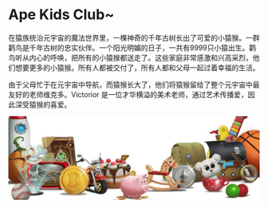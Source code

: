 # Ape Kids Club~

在猿族统治元宇宙的魔法世界里，一棵神奇的千年古树长出了可爱的小猿猴。一群鹳鸟是千年古树的忠实伙伴。一个阳光明媚的日子，一共有9999只小猿出生。鹳鸟听从内心的呼唤，把所有的小猿猴都送走了。这些家庭非常感激和兴高采烈，他们想要更多的小猿猴。所有人都被交付了，所有人都和父母一起过着幸福的生活。

由于父母忙于在元宇宙中导航，而猿猴长大了，他们将猿猴留给了整个元宇宙中最友好的老师维克多。Victorior 是一位才华横溢的美术老师，通过艺术传播爱，因此深受猿猴的喜爱。

![1500x500](1500x500.jpg)
